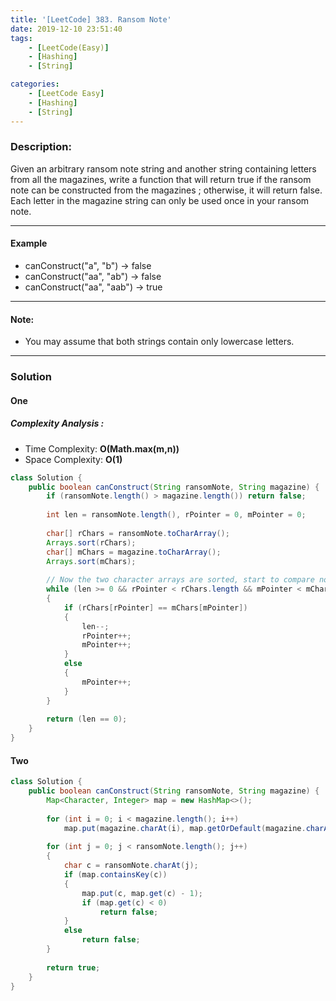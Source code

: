 ```yaml
---
title: '[LeetCode] 383. Ransom Note'
date: 2019-12-10 23:51:40
tags:
    - [LeetCode(Easy)]
    - [Hashing]
    - [String]

categories:
    - [LeetCode Easy]
    - [Hashing]
    - [String]
---
```


### Description:
Given an arbitrary ransom note string and another string containing letters from all the magazines, write a function that will return true if the ransom note can be constructed from the magazines ; otherwise, it will return false. Each letter in the magazine string can only be used once in your ransom note.

<!-- more -->

---

#### Example
- canConstruct("a", "b") -> false
- canConstruct("aa", "ab") -> false
- canConstruct("aa", "aab") -> true

---

#### Note:
- You may assume that both strings contain only lowercase letters.

---

### Solution
#### One
##### Complexity Analysis : 
- Time Complexity: **O(Math.max(m,n))**
- Space Complexity: **O(1)**

```java
class Solution {
    public boolean canConstruct(String ransomNote, String magazine) {
        if (ransomNote.length() > magazine.length()) return false;
        
        int len = ransomNote.length(), rPointer = 0, mPointer = 0;
        
        char[] rChars = ransomNote.toCharArray();
        Arrays.sort(rChars);
        char[] mChars = magazine.toCharArray();
        Arrays.sort(mChars);
        
        // Now the two character arrays are sorted, start to compare now
        while (len >= 0 && rPointer < rChars.length && mPointer < mChars.length)
        {
            if (rChars[rPointer] == mChars[mPointer])
            {
                len--;
                rPointer++;
                mPointer++;
            }
            else 
            {
                mPointer++;
            }
        }
        
        return (len == 0);
    }
}
```

#### Two
```java
class Solution {
    public boolean canConstruct(String ransomNote, String magazine) {
        Map<Character, Integer> map = new HashMap<>();
        
        for (int i = 0; i < magazine.length(); i++)
            map.put(magazine.charAt(i), map.getOrDefault(magazine.charAt(i), 0) + 1);
        
        for (int j = 0; j < ransomNote.length(); j++)
        {
            char c = ransomNote.charAt(j);
            if (map.containsKey(c))
            {
                map.put(c, map.get(c) - 1);
                if (map.get(c) < 0)
                    return false;
            }
            else
                return false;
        }
        
        return true;
    }
}
```
